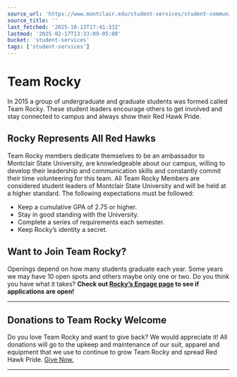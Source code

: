 ```yaml
---
source_url: 'https://www.montclair.edu/student-services/student-communications/rocky/team-rocky/'
source_title: ''
last_fetched: '2025-10-13T17:41:33Z'
lastmod: '2025-02-17T13:33:09-05:00'
bucket: 'student-services'
tags: ['student-services']
---
```


# Team Rocky

In 2015 a group of undergraduate and graduate students was formed called Team Rocky. These student leaders encourage others to get involved and stay connected to campus and always show their Red Hawk Pride.

## Rocky Represents All Red Hawks

Team Rocky members dedicate themselves to be an ambassador to Montclair State University, are knowledgeable about our campus, willing to develop their leadership and communication skills and constantly commit their time volunteering for this team. All Team Rocky Members are considered student leaders of Montclair State University and will be held at a higher standard. The following expectations must be followed:

* Keep a cumulative GPA of 2.75 or higher.
* Stay in good standing with the University.
* Complete a series of requirements each semester.
* Keep Rocky’s identity a secret.

## Want to Join Team Rocky?

Openings depend on how many students graduate each year. Some years we may have 10 open spots and others maybe only one or two. Do you think you have what it takes? **Check out [Rocky’s Engage page](https://montclair.campuslabs.com/engage/organization/rocky-the-red-hawk) to see if applications are open!**

---

## Donations to Team Rocky Welcome

Do you love Team Rocky and want to give back? We would appreciate it! All donations will go to the upkeep and maintenance of our suit, apparel and equipment that we use to continue to grow Team Rocky and spread Red Hawk Pride. [Give Now.](https://crowdfund.montclair.edu/project/16077)

---